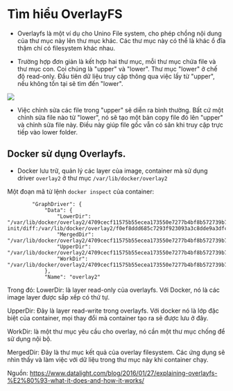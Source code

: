 # Tìm hiểu OverlayFS
- Overlayfs là một ví dụ cho Unino File system, cho phép chồng nội dung của thư mục này lên thư mục khác. Các thư mục này có thể là khác ổ đĩa thậm chí có filesystem khác nhau.

- Trường hợp đơn giản là kết hợp hai thư mục, mỗi thư mục chứa file và thư mục con. Coi chúng là "upper" và "lower". Thư mục "lower" ở chế độ read-only. Đầu tiên dữ liệu truy cập thông qua việc lấy từ "upper", nếu không tồn tại sẽ tìm đến "lower".

![](https://i.imgur.com/6XwGH2c.png) 

- Việc chỉnh sửa các file trong "upper" sẽ diễn ra bình thường. Bất cứ một chỉnh sửa file nào từ "lower", nó sẽ tạo một bản copy file đó lên "upper" và chỉnh sửa file này. Điều này giúp file gốc vẫn có sãn khi truy cập trực tiếp vào lower folder.


## Docker sử dụng Overlayfs.

- Docker lưu trữ, quản lý các layer của image, container mà sử dụng driver `overlay2` ở thư mục `/var/lib/docker/overlay2`

Một đoạn mã từ lệnh `docker inspect` của container:

```
        "GraphDriver": {
            "Data": {
                "LowerDir": "/var/lib/docker/overlay2/4709cecf11575b55ecea173550e7277b4bf8b572739b7cb87e54dca390709105-init/diff:/var/lib/docker/overlay2/f0ef8ddd685c7293f923093a3c8dde9a3dfc3f352b745251f73aaf2cd3872e34/diff:/var/lib/docker/overlay2/ba569f8ccdf102c94cd92925ff965d6d25092e32eaa1b4ac3c2a19af86ce9906/diff:/var/lib/docker/overlay2/e15bbc635b9b96373dafed2494a84da0905bc2e8147d38d504dceb0e4ad285a5/diff:/var/lib/docker/overlay2/9707b0f5e534bfc86dbdb43c43303436b41babe4985c323c1af9ff1571d4d923/diff",
                "MergedDir": "/var/lib/docker/overlay2/4709cecf11575b55ecea173550e7277b4bf8b572739b7cb87e54dca390709105/merged",
                "UpperDir": "/var/lib/docker/overlay2/4709cecf11575b55ecea173550e7277b4bf8b572739b7cb87e54dca390709105/diff",
                "WorkDir": "/var/lib/docker/overlay2/4709cecf11575b55ecea173550e7277b4bf8b572739b7cb87e54dca390709105/work"
            },
            "Name": "overlay2"

```

Trong đó:
LowerDir: là layer read-only của overlayfs. Với Docker, nó là các image layer được sắp xếp có thứ tự.

UpperDir: Đây là layer read-write trong overlayfs. Với docker nó là lớp đặc biệt của container, mọi thay đổi mà container tạo ra sẽ được lưu ở đây.

WorkDir: là một thư mục yêu cầu cho overlay, nó cần một thư mục chống để sử dụng nội bộ.

MergedDir: Đây là thư mục kết quả của overlay filesystem. Các ứng dụng sẽ nhìn thấy và làm việc với dữ liệu trong thư mục này khi container chạy.






Nguồn:
https://www.datalight.com/blog/2016/01/27/explaining-overlayfs-%E2%80%93-what-it-does-and-how-it-works/